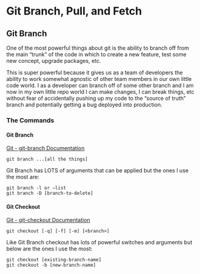 # Git Branch, Pull, and Fetch
## Git Branch
One of the most powerful things about git is the ability to branch off from the main “trunk” of the code in which to create a new feature, test some new concept, upgrade packages, etc.

This is super powerful because it gives us as a team of developers the ability to work somewhat agnostic of other team members in our own little code world.  I as a developer can branch off of some other branch and I am now in my own little repo world I can make changes, I can break things, etc without fear of accidentally pushing up my code to the “source of truth” branch and potentially getting a bug deployed into production.

### The Commands
#### Git Branch
[Git - git-branch Documentation](https://git-scm.com/docs/git-branch)

```
git branch ...[all the things]
```

Git Branch has LOTS of arguments that can be applied but the ones I use the most are:
```
git branch -l or —list
git branch -D [branch-to-delete]
```

#### Git Checkout
[Git - git-checkout Documentation](https://git-scm.com/docs/git-checkout)

```
git checkout [-q] [-f] [-m] [<branch>]
```

Like Git Branch checkout has lots of powerful switches and arguments but below are the ones I use the most:

```
git checkout [existing-branch-name]
git checkout -b [new-branch-name]
```

